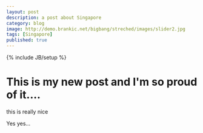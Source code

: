 ```yaml
---
layout: post
description: a post about Singapore
category: blog
image: http://demo.brankic.net/bigbang/streched/images/slider2.jpg
tags: [Singapore]
published: true
---
```


{% include JB/setup %}

# This is my new post and I'm so proud of it....

this is really nice

Yes yes...